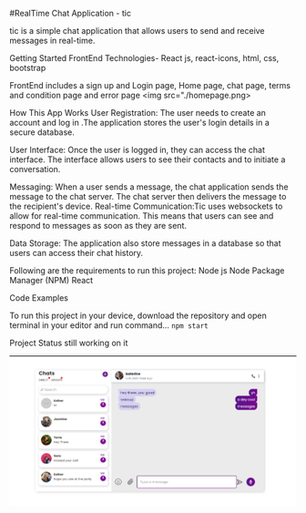 #RealTime Chat Application - tic

tic is a simple chat application that allows users to send and receive messages in real-time.

Getting Started 
FrontEnd Technologies- React js, react-icons, html, css, bootstrap

FrontEnd includes a sign up and Login page, Home page, chat page, terms and condition page and error page
<img src="./homepage.png>

How This App Works
User Registration: The user needs to create an account and log in .The application stores the user's login details in a secure database.

User Interface: Once the user is logged in, they can access the chat interface. The interface allows users to see their contacts and to initiate a conversation.

Messaging: When a user sends a message, the chat application sends the message to the chat server. The chat server then delivers the message to the recipient's device.
Real-time Communication:Tic uses websockets to allow for real-time communication. This means that users can see and respond to messages as soon as they are sent.

Data Storage: The application also store messages in a database so that users can access their chat history. 

Following are the requirements to run this project:
Node js
Node Package Manager (NPM)
React

Code Examples

To run this project in your device, download the repository and open terminal in your editor and run command...
`npm start`

Project Status
still working on it


<img src="./chatapp.png">



